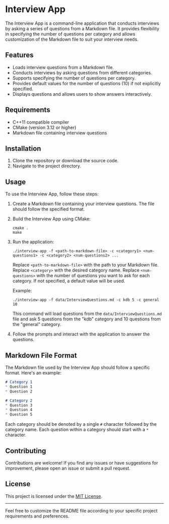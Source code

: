 # Interview App

The Interview App is a command-line application that conducts interviews by asking a series of questions from a Markdown file. It provides flexibility in specifying the number of questions per category and allows customization of the Markdown file to suit your interview needs.

## Features

- Loads interview questions from a Markdown file.
- Conducts interviews by asking questions from different categories.
- Supports specifying the number of questions per category.
- Provides default values for the number of questions (10) if not explicitly specified.
- Displays questions and allows users to show answers interactively.

## Requirements

- C++11 compatible compiler
- CMake (version 3.12 or higher)
- Markdown file containing interview questions

## Installation

1. Clone the repository or download the source code.
2. Navigate to the project directory.

## Usage

To use the Interview App, follow these steps:

1. Create a Markdown file containing your interview questions. The file should follow the specified format.
2. Build the Interview App using CMake:

   ```shell
   cmake .
   make
   ```

3. Run the application:

   ```shell
   ./interview-app -f <path-to-markdown-file> -c <category1> <num-questions1> -c <category2> <num-questions2> ...
   ```

   Replace `<path-to-markdown-file>` with the path to your Markdown file.
   Replace `<category>` with the desired category name.
   Replace `<num-questions>` with the number of questions you want to ask for each category. If not specified, a default value will be used.

   Example:

   ```shell
   ./interview-app -f data/InterviewQuestions.md -c kdb 5 -c general 10
   ```

   This command will load questions from the `data/InterviewQuestions.md` file and ask 5 questions from the "kdb" category and 10 questions from the "general" category.

4. Follow the prompts and interact with the application to answer the questions.

## Markdown File Format

The Markdown file used by the Interview App should follow a specific format. Here's an example:

```markdown
# Category 1
* Question 1
* Question 2

# Category 2
* Question 3
* Question 4
* Question 5
```

Each category should be denoted by a single `#` character followed by the category name. Each question within a category should start with a `*` character.

## Contributing

Contributions are welcome! If you find any issues or have suggestions for improvement, please open an issue or submit a pull request.

## License

This project is licensed under the [MIT License](LICENSE).

---

Feel free to customize the README file according to your specific project requirements and preferences.